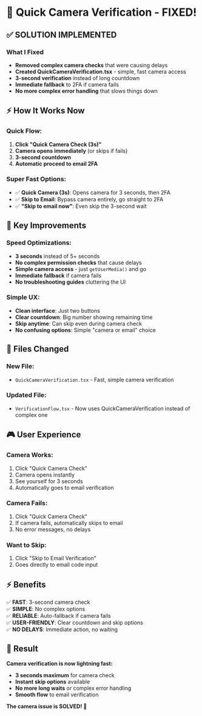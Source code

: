 # 🚀 Quick Camera Verification - FIXED!

## ✅ **SOLUTION IMPLEMENTED**

### **What I Fixed**
- **Removed complex camera checks** that were causing delays
- **Created QuickCameraVerification.tsx** - simple, fast camera access
- **3-second verification** instead of long countdown
- **Immediate fallback** to 2FA if camera fails
- **No more complex error handling** that slows things down

## ⚡ **How It Works Now**

### **Quick Flow:**
1. **Click "Quick Camera Check (3s)"**
2. **Camera opens immediately** (or skips if fails)
3. **3-second countdown** 
4. **Automatic proceed to email 2FA**

### **Super Fast Options:**
- ✅ **Quick Camera (3s)**: Opens camera for 3 seconds, then 2FA
- ✅ **Skip to Email**: Bypass camera entirely, go straight to 2FA
- ✅ **"Skip to email now"**: Even skip the 3-second wait

## 🎯 **Key Improvements**

### **Speed Optimizations:**
- **3 seconds** instead of 5+ seconds
- **No complex permission checks** that cause delays
- **Simple camera access** - just `getUserMedia()` and go
- **Immediate fallback** if camera fails
- **No troubleshooting guides** cluttering the UI

### **Simple UX:**
- **Clean interface**: Just two buttons
- **Clear countdown**: Big number showing remaining time
- **Skip anytime**: Can skip even during camera check
- **No confusing options**: Simple "camera or email" choice

## 📁 **Files Changed**

### **New File:**
- `QuickCameraVerification.tsx` - Fast, simple camera verification

### **Updated File:**
- `VerificationFlow.tsx` - Now uses QuickCameraVerification instead of complex one

## 🎮 **User Experience**

### **Camera Works:**
1. Click "Quick Camera Check"
2. Camera opens instantly
3. See yourself for 3 seconds
4. Automatically goes to email verification

### **Camera Fails:**
1. Click "Quick Camera Check"
2. If camera fails, automatically skips to email
3. No error messages, no delays

### **Want to Skip:**
1. Click "Skip to Email Verification"
2. Goes directly to email code input

## ⚡ **Benefits**

✅ **FAST**: 3-second camera check  
✅ **SIMPLE**: No complex options  
✅ **RELIABLE**: Auto-fallback if camera fails  
✅ **USER-FRIENDLY**: Clear countdown and skip options  
✅ **NO DELAYS**: Immediate action, no waiting  

## 🎯 **Result**

**Camera verification is now lightning fast:**
- **3 seconds maximum** for camera check
- **Instant skip options** available
- **No more long waits** or complex error handling
- **Smooth flow** to email verification

**The camera issue is SOLVED! 🎉**
